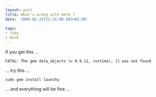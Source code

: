 ```yaml
---
layout: post
title: What's wrong with merb ?
date: '2009-02-23T21:31:00.003+01:00'

tags:
- ruby
- merb
---
```


If you get this ...

`FATAL: The gem data_objects (= 0.9.11, runtime), [] was not found`

... try this ...

`sudo gem install launchy`

... and everything will be fine ...
